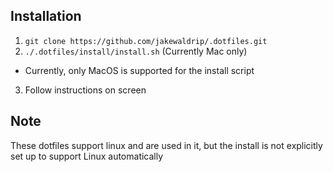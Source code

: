 ## Installation
1. `git clone https://github.com/jakewaldrip/.dotfiles.git`
2. `./.dotfiles/install/install.sh` (Currently Mac only)
  * Currently, only MacOS is supported for the install script
3. Follow instructions on screen

## Note
These dotfiles support linux and are used in it, but the install is not explicitly set up to support Linux automatically
